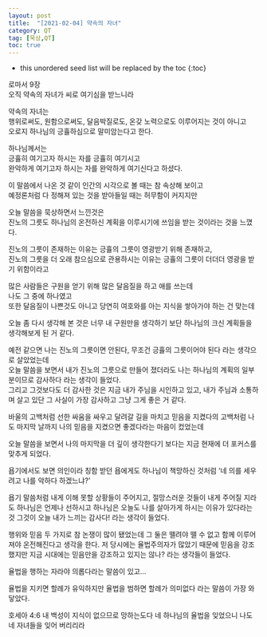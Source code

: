 ```yaml
---
layout: post
title:  "[2021-02-04] 약속의 자녀"
category: QT
tag: [묵상,QT]
toc: true
---
```

* this unordered seed list will be replaced by the toc
{:toc}

로마서 9장<br/>
오직 약속의 자녀가 씨로 여기심을 받느니라

약속의 자녀는<br/>
행위로써도, 원함으로써도, 달음박질로도, 온갖 노력으로도 이루어지는 것이 아니고<br/>
오로지 하나님의 긍휼하심으로 말미암는다고 한다.

하나님께서는 <br/>
긍휼히 여기고자 하시는 자를 긍휼히 여기시고<br/>
완악하게 여기고자 하시는 자를 완악하게 여기신다고 하셨다.

이 말씀에서 나온 것 같이 인간의 시각으로 볼 때는 참 속상해 보이고<br/>
예정론처럼 다 정해져 있는 것을 받아들일 때는 허무함이 커지지만

오늘 말씀을 묵상하면서 느낀것은<br/>
진노의 그릇도 하나님의 온전하신 계획을 이루시기에 쓰임을 받는 것이라는 것을 느꼈다.

진노의 그릇이 존재하는 이유는 긍휼의 그릇이 영광받기 위해 존재하고,<br/>
진노의 그릇을 더 오래 참으심으로 관용하시는 이유는 긍휼의 그릇이 더더더 영광을 받기 위함이라고 

많은 사람들은 구원을 얻기 위해 많은 달음질을 하고 애를 쓰는데<br/>
나도 그 중에 하나였고<br/>
또한 달음질이 나쁜것도 아니고 당연히 여호와를 아는 지식을 쌓아가야 하는 건 맞는데

오늘 좀 다시 생각해 본 것은 너무 내 구원만을 생각하기 보단
하나님의 크신 계획들을 생각해보게 된 거 같다.

예전 같으면 나는 진노의 그릇이면 안된다, 무조건 긍휼의 그릇이어야 된다 라는 생각으로 살았었는데<br/>
오늘 말씀을 보면서 내가 진노의 그릇으로 만들어 졌더라도 나는 하나님의 계획의 일부분이므로 감사하다 라는 생각이 들었다.<br/>
그리고 그것보다도 더 감사한 것은 지금 내가 주님을 시인하고 있고, 
내가 주님과 소통하며 살고 있단 그 사실이 가장 감사하고 그냥 그게 좋은 거 같다.

바울의 고백처럼 선한 싸움을 싸우고 달려갈 길을 마치고 믿음을 지켰다의 고백처럼
나도 마지막 날까지 나의 믿음을 지켰으면 좋겠다라는 마음이 컸었는데

오늘 말씀을 보면서 나의 마지막을 더 깊이 생각한다기 보다는
지금 현재에 더 포커스를 맞추게 되었다.

욥기에서도 보면 의인이라 칭함 받던 욥에게도 하나님이 책망하신 것처럼
‘네 의를 세우려고 나를 악하다 하겠느냐?’

욥기 말씀처럼 내게 이해 못할 상황들이 주어지고, 절망스러운 것들이 내게 주어질 지라도
하나님은 언제나 선하시고 하나님은 오늘도 나를 살아가게 하시는 이유가 있다라는 것
그것이 오늘 내가 느끼는 감사다! 라는 생각이 들었다.

행위와 믿음 두 가지로 참 논쟁이 많이 됐었는데
그 둘은 뗄려야 뗄 수 없고 함께 이루어져야 온전해진다고 생각을 한다.
저 당시에는 율법주의자가 많았기 때문에 믿음을 강조 했지만
지금 시대에는 믿음만을 강조하고 있지는 않나? 라는 생각들이 들었다.

율법을 행하는 자라야 의롭다라는 말씀이 있고...

율법을 지키면 할례가 유익하지만
율법을 범하면 할례가 의미없다 라는 말씀이 가장 와 닿았다.

호세아 4:6
내 백성이 지식이 없으므로 망하는도다
네 하나님의 율법을 잊었으니 나도 네 자녀들을 잊어 버리리라